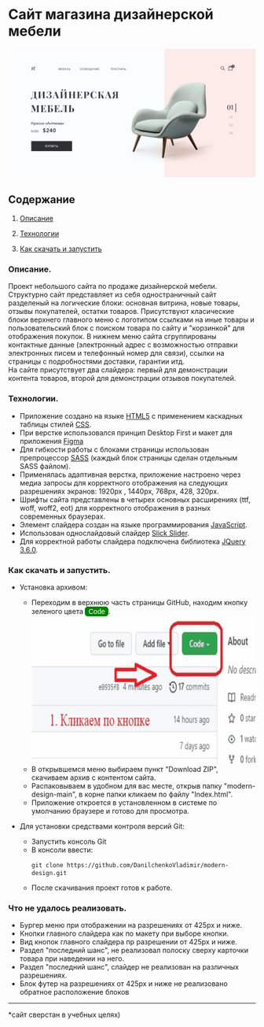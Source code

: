 # <b>Сайт магазина дизайнерской мебели </b> 

![fig](https://github.com/DanilchenkoVladimir/modern-design/blob/ecadd7a1bb4f12eaf0b0cf9f87e9620ee5cb31c9/readme/readme.jpg)

## Содержание

1. [Описание](#Описание)
    
1. [Технологии](#Технологии)
   
1. [Как скачать и запустить](#Какскачатьизапустить)


### Описание.
Проект небольшого сайта по продаже дизайнерской мебели. Структурно сайт представляет из себя одностраничный сайт разделеный на логические блоки: основная витрина, новые товары, отзывы покупателей, остатки товаров. Присутствуют класические блоки верхнего главного меню с логотипом ссылками на иные товары и пользовательский блок с поиском товара по сайту и "корзинкой" для отображения покупок. В нижнем меню сайта сгруппированы контактные данные (электронный адрес с возможностью отправки электронных писем и телефонный номер для связи), ссылки на страницы с подробностями доставки, гарантии итд.      
На сайте присутствует два слайдера: первый для демонстрации контента товаров, второй для демонстрации отзывов покупателей.

### Технологии.
* Приложение создано на языке [HTML5](https://html.spec.whatwg.org/multipage/) 
с применением каскадных таблицы стилей [CSS](https://www.w3.org/Style/CSS/). 
* При верстке использовался принцип Desktop First и макет для приложения [Figma](https://www.figma.com/)
*  Для гибкости работы с блоками страницы использован препроцессор [SASS](https://sass-lang.com/) (каждый блок страницы сделан отдельным SASS файлом).
* Применялась адаптивная верстка, приложение настроено через медиа запросы для корректного отображения на следующих разрешениях экранов: 1920px , 1440px, 768px, 428, 320px.  
* Шрифты сайта представлены в четырех основных расширениях (ttf, woff, woff2, eot) для корректного отображения в разных современных браузерах. 
* Элемент слайдера создан на языке программирования [JavaScript](https://ru.wikipedia.org/wiki/JavaScript). 
* Использован однослайдовый слайдер [Slick Slider](https://kenwheeler.github.io/slick/).
* Для корректной работы слайдера подключена библиотека  [JQuery 3.6.0](https://jquery.com/download/).

### Как скачать и запустить.
* Установка архивом: 

    - Переходим в верхнюю часть страницы GitHub, находим кнопку зеленого цвета <button style="border-radius: 6px; background: green; border: 1px solid green; font-size: 14px; font-weight: 500; color: #ffffff">Code</button>.
    ![howto](https://github.com/DanilchenkoVladimir/modern-design/blob/a728d1e11f2de34056b639da559a6c306d9934cd/readme/howTo.gif)
    - В открывшемся меню выбираем пункт "Download ZIP", скачиваем архив с контентом сайта.
    - Распаковываем в удобном для вас месте, открыв папку "modern-design-main", в корне папки кликаем по файлу "Index.html".
    - Приложение откроется в установленном в системе по умолчанию браузере и готово для просмотра. 

    

* Для установки средствами контроля версий Git:
    - Запустить консоль Git
    - В консоли ввести: 
        ``` 
        git clone https://github.com/DanilchenkoVladimir/modern-design.git 
        ```
    - После скачивания проект готов к работе.

### Что не удалось реализовать.
* Бургер меню при отображении на разрешениях от 425px и ниже.
* Кнопки главного слайдера как по макету при выборе кнопки.
* Вид кнопок главного слайдера пр разрешении от 425px и ниже.
* Раздел "последний шанс", не реализовал полоску сверху карточки товара при наведении на него.
* Раздел "последний шанс", слайдер не реализован на различных разрешениях.
* Блок футер на разрешениях от 425px и ниже не реализовано обратное расположение блоков

___

*сайт сверстан в учебных целях)



